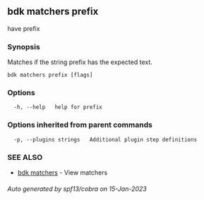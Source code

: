 ## bdk matchers prefix

have prefix <text>

### Synopsis

Matches if the string prefix has the expected text.

```
bdk matchers prefix [flags]
```

### Options

```
  -h, --help   help for prefix
```

### Options inherited from parent commands

```
  -p, --plugins strings   Additional plugin step definitions
```

### SEE ALSO

* [bdk matchers](bdk_matchers.md)	 - View matchers

###### Auto generated by spf13/cobra on 15-Jan-2023

